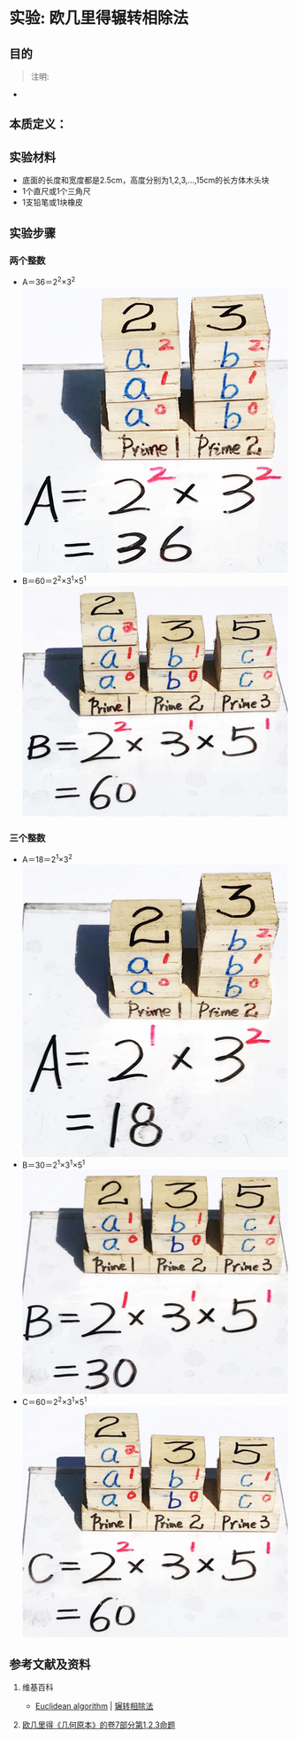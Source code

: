 # 实验: 欧几里得辗转相除法

## 目的

> 注明:
>  
- 

## 本质定义：

## 实验材料

- 底面的长度和宽度都是2.5cm，高度分别为1,2,3,...,15cm的长方体木头块
- 1个直尺或1个三角尺
- 1支铅笔或1块橡皮

## 实验步骤

### 两个整数
- A＝36＝2<sup>2</sup>×3<sup>2</sup>
![](/images/数论/基本数和合成数/欧几里得辗转相除法/1a1.jpg)
- B＝60＝2<sup>2</sup>×3<sup>1</sup>×5<sup>1</sup>
![](/images/数论/基本数和合成数/欧几里得辗转相除法/1a2.jpg)

### 三个整数
- A＝18＝2<sup>1</sup>×3<sup>2</sup>
![](/images/数论/基本数和合成数/欧几里得辗转相除法/2a1.jpg)
- B＝30＝2<sup>1</sup>×3<sup>1</sup>×5<sup>1</sup>
![](/images/数论/基本数和合成数/欧几里得辗转相除法/2a2.jpg)
- C＝60＝2<sup>2</sup>×3<sup>1</sup>×5<sup>1</sup>
![](/images/数论/基本数和合成数/欧几里得辗转相除法/2a3.jpg)

## 参考文献及资料

1. 维基百科
	- [Euclidean algorithm](https://en.wikipedia.org/wiki/Euclidean_algorithm) | [辗转相除法](https://zh.wikipedia.org/wiki/辗转相除法) 

2. [欧几里得《几何原本》的卷7部分第1,2,3命题](https://github.com/quanbinn/Learn-Mathematics-The-Physical-Experimental-Way/blob/master/chapters/%E6%AC%A7%E5%87%A0%E9%87%8C%E5%BE%97%E5%87%A0%E4%BD%95/%E6%AC%A7%E5%87%A0%E9%87%8C%E5%BE%97%E5%85%83%E7%B4%A0%E4%B8%AD%E5%85%B8%E5%9E%8B%E7%9A%84%E5%87%A0%E4%BD%95%E5%AE%9E%E9%AA%8C/%E5%8D%B77%E9%83%A8%E5%88%861%E5%91%BD%E9%A2%98.md)





